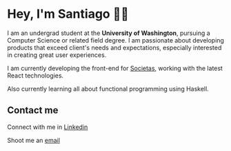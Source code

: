 # Hey, I'm Santiago 👋🏽

I am an undergrad student at the **University of Washington**, pursuing a Computer Science or related field degree. I am passionate about developing products that exceed client's needs and expectations, especially interested in creating great user experiences.

I am currently developing the front-end for [Societas](https://github.com/hcp-uw/societas/tree/main/Frontend), working with the latest React technologies.

Also currently learning all about functional programming using Haskell.

## Contact me

Connect with me in [Linkedin](https://www.linkedin.com/in/santiago-garcia-591286212/)

Shoot me an [email](mailto:sagaan@outlook.com)
